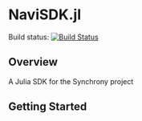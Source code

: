 # NaviSDK.jl
Build status: [![Build Status](https://travis-ci.org/GearsAD/SynchronySDK.jl.svg?branch=master)](https://travis-ci.org/GearsAD/SynchronySDK.jl)

## Overview
A Julia SDK for the Synchrony project

## Getting Started
